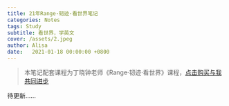```yaml
---
title: 21年Range·韧迹·看世界笔记
categories: Notes
tags: Study
subtitle: 看世界，学英文
cover: /assets/2.jpeg
author: Alisa
date:   2021-01-18 00:00:00 +0800
---
```


> 本笔记配套课程为丁晓钟老师《Range·韧迹·看世界》课程，[点击购买与我共同进步](https://www.cctalk.com/m/group/89337346?xh_preshareid=21ffdabb-aca0-4329-b894-dc7f770c7a0e&xh_fshareuid=118391021&channel=copy&platform=pc)

待更新……